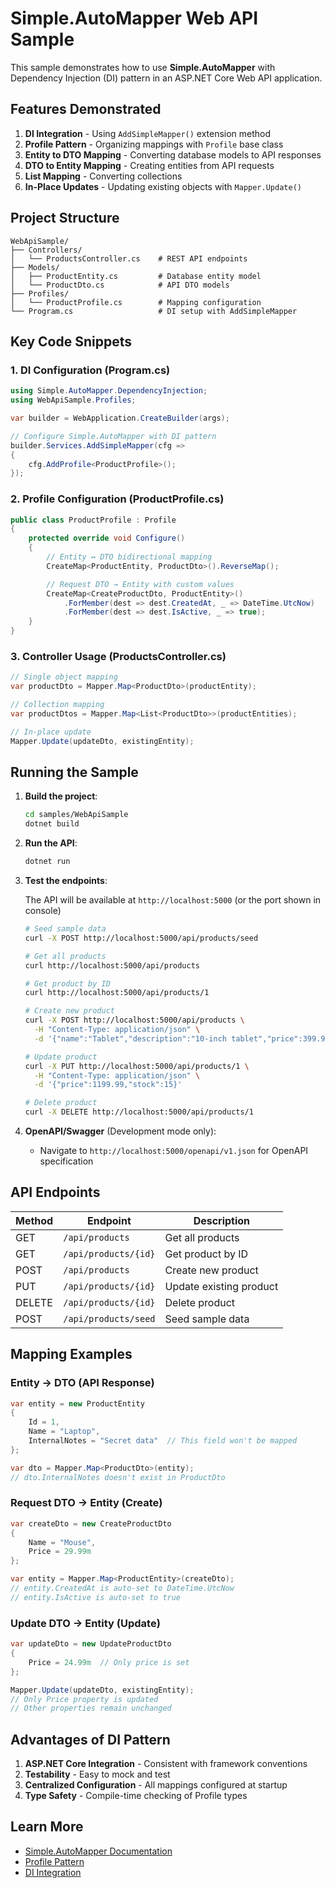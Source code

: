# Simple.AutoMapper Web API Sample

This sample demonstrates how to use **Simple.AutoMapper** with Dependency Injection (DI) pattern in an ASP.NET Core Web API application.

## Features Demonstrated

1. **DI Integration** - Using `AddSimpleMapper()` extension method
2. **Profile Pattern** - Organizing mappings with `Profile` base class
3. **Entity to DTO Mapping** - Converting database models to API responses
4. **DTO to Entity Mapping** - Creating entities from API requests
5. **List Mapping** - Converting collections
6. **In-Place Updates** - Updating existing objects with `Mapper.Update()`

## Project Structure

```
WebApiSample/
├── Controllers/
│   └── ProductsController.cs    # REST API endpoints
├── Models/
│   ├── ProductEntity.cs         # Database entity model
│   └── ProductDto.cs            # API DTO models
├── Profiles/
│   └── ProductProfile.cs        # Mapping configuration
└── Program.cs                   # DI setup with AddSimpleMapper
```

## Key Code Snippets

### 1. DI Configuration (Program.cs)

```csharp
using Simple.AutoMapper.DependencyInjection;
using WebApiSample.Profiles;

var builder = WebApplication.CreateBuilder(args);

// Configure Simple.AutoMapper with DI pattern
builder.Services.AddSimpleMapper(cfg =>
{
    cfg.AddProfile<ProductProfile>();
});
```

### 2. Profile Configuration (ProductProfile.cs)

```csharp
public class ProductProfile : Profile
{
    protected override void Configure()
    {
        // Entity ↔ DTO bidirectional mapping
        CreateMap<ProductEntity, ProductDto>().ReverseMap();

        // Request DTO → Entity with custom values
        CreateMap<CreateProductDto, ProductEntity>()
            .ForMember(dest => dest.CreatedAt, _ => DateTime.UtcNow)
            .ForMember(dest => dest.IsActive, _ => true);
    }
}
```

### 3. Controller Usage (ProductsController.cs)

```csharp
// Single object mapping
var productDto = Mapper.Map<ProductDto>(productEntity);

// Collection mapping
var productDtos = Mapper.Map<List<ProductDto>>(productEntities);

// In-place update
Mapper.Update(updateDto, existingEntity);
```

## Running the Sample

1. **Build the project**:
   ```bash
   cd samples/WebApiSample
   dotnet build
   ```

2. **Run the API**:
   ```bash
   dotnet run
   ```

3. **Test the endpoints**:

   The API will be available at `http://localhost:5000` (or the port shown in console)

   ```bash
   # Seed sample data
   curl -X POST http://localhost:5000/api/products/seed

   # Get all products
   curl http://localhost:5000/api/products

   # Get product by ID
   curl http://localhost:5000/api/products/1

   # Create new product
   curl -X POST http://localhost:5000/api/products \
     -H "Content-Type: application/json" \
     -d '{"name":"Tablet","description":"10-inch tablet","price":399.99,"stock":20}'

   # Update product
   curl -X PUT http://localhost:5000/api/products/1 \
     -H "Content-Type: application/json" \
     -d '{"price":1199.99,"stock":15}'

   # Delete product
   curl -X DELETE http://localhost:5000/api/products/1
   ```

4. **OpenAPI/Swagger** (Development mode only):
   - Navigate to `http://localhost:5000/openapi/v1.json` for OpenAPI specification

## API Endpoints

| Method | Endpoint | Description |
|--------|----------|-------------|
| GET | `/api/products` | Get all products |
| GET | `/api/products/{id}` | Get product by ID |
| POST | `/api/products` | Create new product |
| PUT | `/api/products/{id}` | Update existing product |
| DELETE | `/api/products/{id}` | Delete product |
| POST | `/api/products/seed` | Seed sample data |

## Mapping Examples

### Entity → DTO (API Response)
```csharp
var entity = new ProductEntity
{
    Id = 1,
    Name = "Laptop",
    InternalNotes = "Secret data"  // This field won't be mapped
};

var dto = Mapper.Map<ProductDto>(entity);
// dto.InternalNotes doesn't exist in ProductDto
```

### Request DTO → Entity (Create)
```csharp
var createDto = new CreateProductDto
{
    Name = "Mouse",
    Price = 29.99m
};

var entity = Mapper.Map<ProductEntity>(createDto);
// entity.CreatedAt is auto-set to DateTime.UtcNow
// entity.IsActive is auto-set to true
```

### Update DTO → Entity (Update)
```csharp
var updateDto = new UpdateProductDto
{
    Price = 24.99m  // Only price is set
};

Mapper.Update(updateDto, existingEntity);
// Only Price property is updated
// Other properties remain unchanged
```

## Advantages of DI Pattern

1. **ASP.NET Core Integration** - Consistent with framework conventions
2. **Testability** - Easy to mock and test
3. **Centralized Configuration** - All mappings configured at startup
4. **Type Safety** - Compile-time checking of Profile types

## Learn More

- [Simple.AutoMapper Documentation](https://github.com/odinsoft-lab/simple.mapper)
- [Profile Pattern](https://github.com/odinsoft-lab/simple.mapper#profile-pattern)
- [DI Integration](https://github.com/odinsoft-lab/simple.mapper#dependency-injection)
